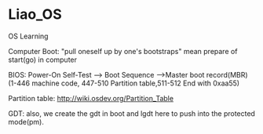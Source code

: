 # Liao_OS
OS Learning

Computer Boot:
  "pull oneself up by one's bootstraps" mean prepare of start(go) in computer

BIOS: 
  Power-On Self-Test --> Boot Sequence -->Master boot record(MBR)(1-446 machine code, 447-510 Partition table,511-512 End with 0xaa55)

Partition table: 
  http://wiki.osdev.org/Partition_Table

GDT:
  also, we create the gdt in boot and lgdt here to push into the protected mode(pm).



